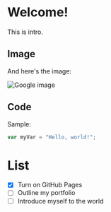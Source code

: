 # Welcome!

This is intro.

## Image

And here's the image:

![Google image](https://play-lh.googleusercontent.com/1-hPxafOxdYpYZEOKzNIkSP43HXCNftVJVttoo4ucl7rsMASXW3Xr6GlXURCubE1tA=w3840-h2160-rw)

## Code

Sample:

``` javascript
var myVar = "Hello, world!";
```

# List

- [x] Turn on GitHub Pages
- [ ] Outline my portfolio
- [ ] Introduce myself to the world
